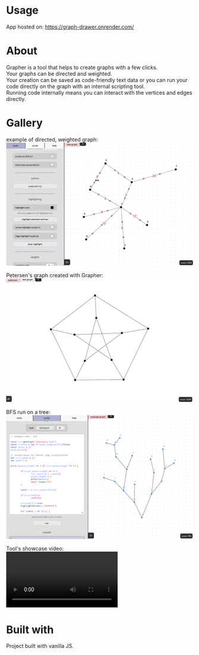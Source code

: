# Usage
App hosted on: https://graph-drawer.onrender.com/

# About
Grapher is a tool that helps to create graphs with a few clicks.  
Your graphs can be directed and weighted.  
Your creation can be saved as code-friendly text data or you can run your code directly on the graph with an internal scripting tool.  
Running code internally means you can interact with the vertices and edges directly.

# Gallery

example of directed, weighted graph:
![directed, weighted graph](./assets/showcase/weighted%20directed%20graph.png)  

Petersen's graph created with Grapher:
![petersen's graph](./assets/showcase/petersen's%20graph.png)

BFS run on a tree:
![script showcase](./assets/showcase/running%20script.png)

Tool's showcase video:  
![video](./assets/showcase/tools%20showcase.mp4)


# Built with
Project built with vanilla JS.
